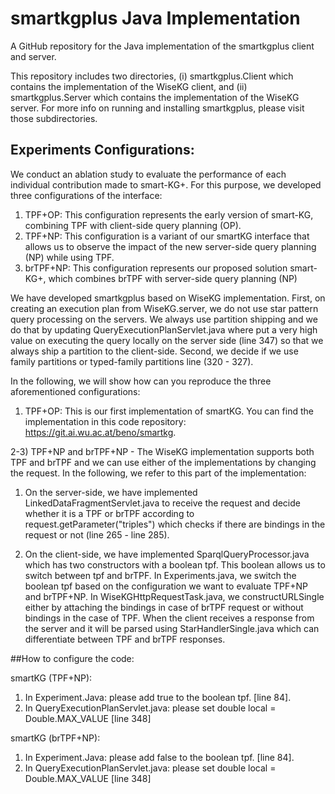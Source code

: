 # smartkgplus Java Implementation
A GitHub repository for the Java implementation of the smartkgplus client and server.

This repository includes two directories, (i) smartkgplus.Client which contains the implementation of the WiseKG client, and (ii) smartkgplus.Server which contains the implementation of the WiseKG server.
For more info on running and installing smartkgplus, please visit those subdirectories.


## Experiments Configurations:

We conduct an ablation study to evaluate the performance of each individual contribution made to smart-KG+. For this purpose, we developed three configurations of the interface:

1)  TPF+OP: This configuration represents the early version of smart-KG, combining TPF with client-side
query planning (OP).
2) TPF+NP: This configuration is a variant of our smartKG interface that allows us to observe the impact of the
new server-side query planning (NP) while using TPF.
3) brTPF+NP: This configuration represents our proposed solution smart-KG+, which combines brTPF with
server-side query planning (NP)

We have developed smartkgplus based on WiseKG implementation. First, on creating an execution plan from WiseKG.server, we do not use star pattern query processing on the servers. We always use partition shipping and we do that by updating QueryExecutionPlanServlet.java where put a very high value on executing the query locally on the server side (line 347) so that we always ship a partition to the client-side. Second, we decide if we use family partitions or typed-family partitions line (320 - 327).

In the following, we will show how can you reproduce the three aforementioned configurations:

1)  TPF+OP: This is our first implementation of smartKG. You can find the implementation in this code repository: https://git.ai.wu.ac.at/beno/smartkg.

2-3)  TPF+NP and brTPF+NP - The WiseKG implementation supports both TPF and brTPF and we can use either of the implementations by changing the request. In the following, we refer to this part of the implementation:

1. On the server-side, we have implemented LinkedDataFragmentServlet.java to receive the request and decide whether it is a TPF or brTPF according to request.getParameter("triples") which checks if there are bindings in the request or not (line 265 - line 285).
  
2. On the client-side, we have implemented SparqlQueryProcessor.java which has two constructors with a boolean tpf. This boolean allows us to switch between tpf and brTPF. In Experiments.java, we switch the boolean tpf based on the configuration we want to evaluate TPF+NP and brTPF+NP. In WiseKGHttpRequestTask.java, we constructURLSingle either by attaching the bindings in case of brTPF request or without bindings in the case of TPF. When the client receives a response from the server and it will be parsed using StarHandlerSingle.java which can differentiate between TPF and brTPF responses. 

##How to configure the code:

smartKG (TPF+NP):
1. In Experiment.Java: please add true to the boolean tpf. [line 84].
2. In QueryExecutionPlanServlet.java: please set double local = Double.MAX_VALUE [line 348]

smartKG (brTPF+NP):
1. In Experiment.Java: please add false to the boolean tpf. [line 84].
2. In QueryExecutionPlanServlet.java: please set double local = Double.MAX_VALUE [line 348]

